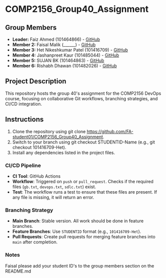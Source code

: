 # COMP2156_Group40_Assignment

## Group Members 
- **Leader:** Faiz Ahmed (101464866) - [GitHub](https://github.com/FA-student01)
- **Member 2:** Faisal Malik (______) - [GitHub](https://github.com/faisalmalik0014) 
- **Member 3:** Het Nikeshkumar Patel (101416709) - [GitHub](https://github.com/hett0909)
- **Member 4:** Jashanpreet Kaur (101485044) - [GitHub](https://github.com/Jashan0511)
- **Member 5:** SUJAN BK (101464863) - [GitHub](https://github.com/funsujan)
- **Member 6:** Rishabh Dhawan (101482026) - [GitHub](https://github.com/Rishabh-Dhawa)

## Project Description
This repository hosts the group 40's assignment for the COMP2156 DevOps course, focusing on collaborative Git workflows, branching strategies, and CI/CD integration.

## Instructions
   1) Clone the repository using git clone https://github.com/FA-student01/COMP2156_Group40_Assignment.
   2) Switch to your branch using git checkout STUDENTID-Name (e.g., git checkout 101416709-Het).
   3) Install any dependencies listed in the project files.

### CI/CD Pipeline
- **CI Tool**: GitHub Actions
- **Workflow**: Triggered on `push` or `pull_request`. Checks if the required files (`gb.txt`, `devops.txt`, `sdlc.txt`) exist.
- **Test**: The workflow runs a test to ensure that these files are present. If any file is missing, it will return an error.

### Branching Strategy
- **Main Branch**: Stable version. All work should be done in feature branches.
- **Feature Branches**: Use `STUDENTID` format (e.g., `101416709-Het`).
- **Pull Requests**: Create pull requests for merging feature branches into `main` after completion.  

### Notes
Faisal please add your student ID's to the group members section on the README.md
